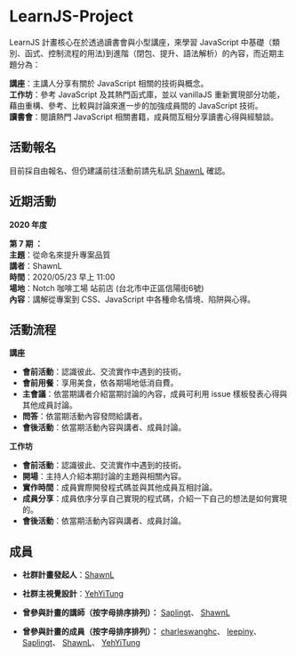 # LearnJS-Project

LearnJS 計畫核心在於透過讀書會與小型講座，來學習 JavaScript 中基礎（類別、函式、控制流程的用法)到進階（閉包、提升、語法解析）的內容，而近期主題分為：<br>

**講座**：主講人分享有關於 JavaScript 相關的技術與概念。<br>
**工作坊**：參考 JavaScript 及其熱門函式庫，並以 vanillaJS 重新實現部分功能，藉由重構、參考、比較與討論來進一步的加強成員間的 JavaScript 技術。<br>
**讀書會**：閱讀熱門 JavaScript 相關書籍，成員間互相分享讀書心得與經驗談。<br>

## 活動報名

目前採自由報名、但仍建議前往活動前請先私訊 [ShawnL](https://www.facebook.com/profile.php?id=100004228181424) 確認。

## 近期活動

**2020 年度** <br>

**第 7 期 ：**<br>
**主題**：從命名來提升專案品質<br>
**講者**：ShawnL<br>
**時間**：2020/05/23 早上 11:00<br>
**場地**：Notch 咖啡工場 站前店 (台北市中正區信陽街6號) <br>
**內容**：講解從專案到 CSS、JavaScript 中各種命名情境、陷阱與心得。 <br>

## 活動流程

**講座**
- **會前活動**：認識彼此、交流實作中遇到的技術。
- **會前用餐**：享用美食，依各期場地低消自費。
- **主會議**：依當期講者介紹當期討論的內容，成員可利用 issue 樣板發表心得與其他成員討論。
- **問答**：依當期活動內容發問給講者。
- **會後活動**：依當期活動內容與講者、成員討論。

**工作坊**
- **會前活動**：認識彼此、交流實作中遇到的技術。
- **開場**：主持人介紹本期討論的主題與相關內容。
- **實作時間**：成員實際開發程式碼並與其他成員互相討論。
- **成員分享**：成員依序分享自己實現的程式碼，介紹一下自己的想法是如何實現的。
- **會後活動**：依當期活動內容與講者、成員討論。

## 成員

- **社群計畫發起人**：[ShawnL](https://github.com/shawnlin0201)
- **社群主視覺設計**：[YehYiTung](https://github.com/yehyitung)

- **曾參與計畫的講師（按字母排序排列）：**
[Saplingt](https://github.com/saplingt)、
[ShawnL](https://github.com/shawnlin0201)
- **曾參與計畫的成員（按字母排序排列）：**
[charleswanghc](https://github.com/charleswanghc)、
[leepiny](https://github.com/leepiny)、
[Saplingt](https://github.com/saplingt)、
[ShawnL](https://github.com/shawnlin0201)、
[YehYiTung](https://github.com/yehyitung)

